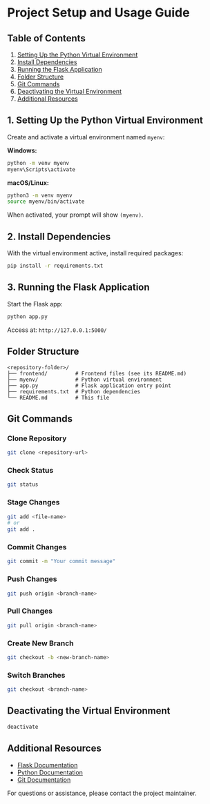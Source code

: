  # Project Setup and Usage Guide

## Table of Contents
1. [Setting Up the Python Virtual Environment](#1-setting-up-the-python-virtual-environment)
2. [Install Dependencies](#2-install-dependencies)
3. [Running the Flask Application](#3-running-the-flask-application)
4. [Folder Structure](#folder-structure)
5. [Git Commands](#git-commands)
6. [Deactivating the Virtual Environment](#deactivating-the-virtual-environment)
7. [Additional Resources](#additional-resources)

## 1. Setting Up the Python Virtual Environment

Create and activate a virtual environment named `myenv`:

**Windows:**
```bash
python -m venv myenv
myenv\Scripts\activate
```

**macOS/Linux:**
```bash
python3 -m venv myenv
source myenv/bin/activate
```

When activated, your prompt will show `(myenv)`.

## 2. Install Dependencies

With the virtual environment active, install required packages:

```bash
pip install -r requirements.txt
```

## 3. Running the Flask Application

Start the Flask app:

```bash
python app.py
```

Access at: `http://127.0.0.1:5000/`

## Folder Structure

```
<repository-folder>/
├── frontend/         # Frontend files (see its README.md)
├── myenv/            # Python virtual environment
├── app.py            # Flask application entry point
├── requirements.txt  # Python dependencies
└── README.md         # This file
```

## Git Commands

### Clone Repository
```bash
git clone <repository-url>
```

### Check Status
```bash
git status
```

### Stage Changes
```bash
git add <file-name>
# or
git add .
```

### Commit Changes
```bash
git commit -m "Your commit message"
```

### Push Changes
```bash
git push origin <branch-name>
```

### Pull Changes
```bash
git pull origin <branch-name>
```

### Create New Branch
```bash
git checkout -b <new-branch-name>
```

### Switch Branches
```bash
git checkout <branch-name>
```

## Deactivating the Virtual Environment

```bash
deactivate
```

## Additional Resources

- [Flask Documentation](https://flask.palletsprojects.com/)
- [Python Documentation](https://docs.python.org/)
- [Git Documentation](https://git-scm.com/doc)

For questions or assistance, please contact the project maintainer.

